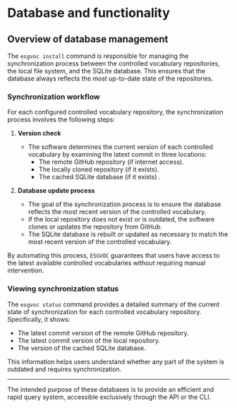 
# Database and functionality

## Overview of database management

The `esgvoc install` command is responsible for managing the synchronization process between the controlled vocabulary repositories, the local file system, and the SQLite database. This ensures that the database always reflects the most up-to-date state of the repositories. 

### Synchronization workflow
For each configured controlled vocabulary repository, the synchronization process involves the following steps:

1. **Version check**
   - The software determines the current version of each controlled vocabulary by examining the latest commit in three locations:
     - The remote GitHub repository (if internet access).
     - The locally cloned repository (if it exists).
     - The cached SQLite database (if it exists)
.

2. **Database update process**
   - The goal of the synchronization process is to ensure the database reflects the most recent version of the controlled vocabulary.
   - If the local repository does not exist or is outdated, the software clones or updates the repository from GitHub.
   - The SQLite database is rebuilt or updated as necessary to match the most recent version of the controlled vocabulary.

By automating this process, `ESGVOC` guarantees that users have access to the latest available controlled vocabularies without requiring manual intervention.

### Viewing synchronization status
The `esgvoc status` command provides a detailed summary of the current state of synchronization for each controlled vocabulary repository. Specifically, it shows:
- The latest commit version of the remote GitHub repository.
- The latest commit version of the local repository.
- The version of the cached SQLite database.

This information helps users understand whether any part of the system is outdated and requires synchronization.

---

The intended purpose of these databases is to provide an efficient and rapid query system, accessible exclusively through the API or the CLI.

